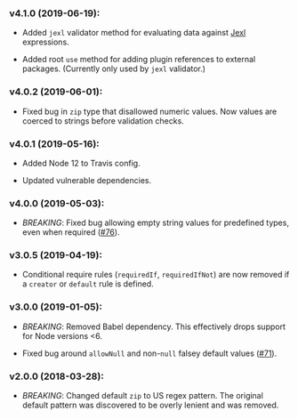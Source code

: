 ### v4.1.0 (2019-06-19):

* Added `jexl` validator method for evaluating data against [Jexl](https://github.com/TomFrost/Jexl) expressions.

* Added root `use` method for adding plugin references to external packages. (Currently only used by `jexl` validator.)

### v4.0.2 (2019-06-01):

* Fixed bug in `zip` type that disallowed numeric values. Now values are coerced to strings before validation checks.

### v4.0.1 (2019-05-16):

* Added Node 12 to Travis config.

* Updated vulnerable dependencies.

### v4.0.0 (2019-05-03):

* *BREAKING*: Fixed bug allowing empty string values for predefined types, even when required ([#76](https://github.com/psvet/obey/issues/76)).

### v3.0.5 (2019-04-19):

* Conditional require rules (`requiredIf`, `requiredIfNot`) are now removed if a `creator` or `default` rule is defined.

### v3.0.0 (2019-01-05):

* *BREAKING*: Removed Babel dependency. This effectively drops support for Node versions <6.

* Fixed bug around `allowNull` and non-`null` falsey default values ([#71](https://github.com/psvet/obey/issues/71)).

### v2.0.0 (2018-03-28):

* *BREAKING*: Changed default `zip` to US regex pattern. The original default pattern was discovered to be overly lenient and was removed.
